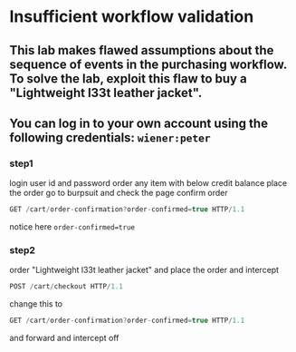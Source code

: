 # Insufficient workflow validation

## This lab makes flawed assumptions about the sequence of events in the purchasing workflow. To solve the lab, exploit this flaw to buy a "Lightweight l33t leather jacket".

## You can log in to your own account using the following credentials: `wiener:peter`

### step1

login user id and password order any item with below credit balance
place the order
go to burpsuit and check the page confirm order

```javascript
GET /cart/order-confirmation?order-confirmed=true HTTP/1.1
```

notice here `order-confirmed=true`

### step2

order "Lightweight l33t leather jacket" and place the order and intercept

```javascript
POST /cart/checkout HTTP/1.1
```

change this to

```javascript
GET /cart/order-confirmation?order-confirmed=true HTTP/1.1
```

and forward and intercept off
